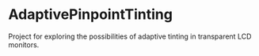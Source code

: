 AdaptivePinpointTinting
=======================

Project for exploring the possibilities of adaptive tinting in transparent LCD monitors.